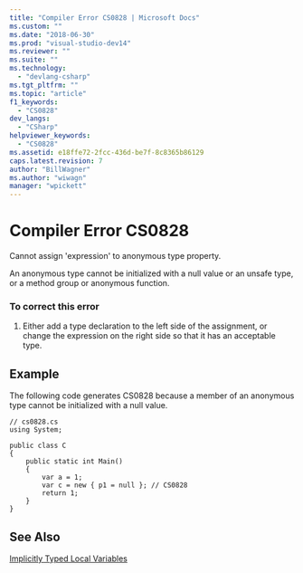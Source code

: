 ```yaml
---
title: "Compiler Error CS0828 | Microsoft Docs"
ms.custom: ""
ms.date: "2018-06-30"
ms.prod: "visual-studio-dev14"
ms.reviewer: ""
ms.suite: ""
ms.technology: 
  - "devlang-csharp"
ms.tgt_pltfrm: ""
ms.topic: "article"
f1_keywords: 
  - "CS0828"
dev_langs: 
  - "CSharp"
helpviewer_keywords: 
  - "CS0828"
ms.assetid: e18ffe72-2fcc-436d-be7f-8c8365b86129
caps.latest.revision: 7
author: "BillWagner"
ms.author: "wiwagn"
manager: "wpickett"
---
```

# Compiler Error CS0828
Cannot assign 'expression' to anonymous type property.  
  
 An anonymous type cannot be initialized with a null value or an unsafe type, or a method group or anonymous function.  
  
### To correct this error  
  
1.  Either add a type declaration to the left side of the assignment, or change the expression on the right side so that it has an acceptable type.  
  
## Example  
 The following code generates CS0828 because a member of an anonymous type cannot be initialized with a null value.  
  
```  
// cs0828.cs  
using System;  
  
public class C  
{  
    public static int Main()  
    {  
        var a = 1;  
        var c = new { p1 = null }; // CS0828  
        return 1;  
    }  
}  
```  
  
## See Also  
 [Implicitly Typed Local Variables](../Topic/Implicitly%20Typed%20Local%20Variables%20\(C%23%20Programming%20Guide\).md)